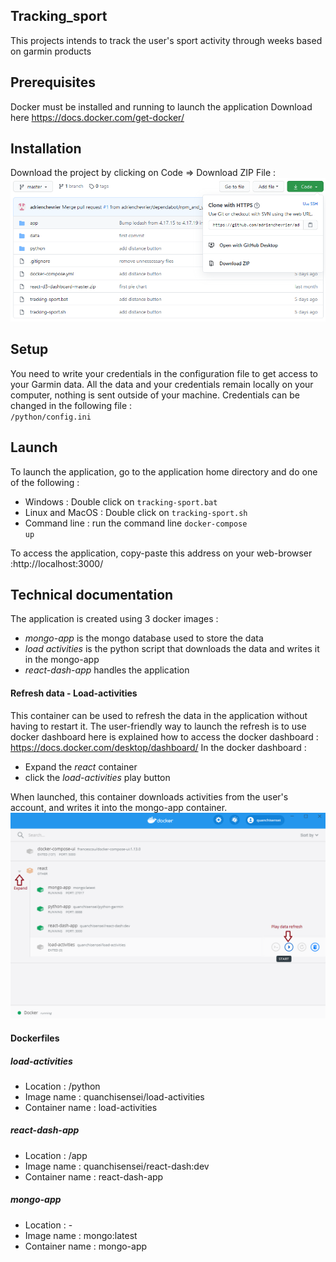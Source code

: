 ## Tracking_sport
This projects intends to track the user's sport activity through weeks based on garmin products




## Prerequisites
Docker must be installed and running to launch the application
Download here https://docs.docker.com/get-docker/




## Installation
Download the project by clicking on Code => Download ZIP File :
![download image](https://github.com/adrienchevrier/adrienchevrier-tracking_sport/blob/master/images/download.PNG?raw=true)




## Setup
You need to write your credentials in the configuration file to get access to your Garmin data.
All the data and your credentials remain locally on your computer, nothing is sent outside of your machine.
Credentials can be changed in the following file :  
<code><YOUR APP FOLDER>/python/config.ini</code>




## Launch
To launch the application, go to the application home directory and do one of the following :
* Windows : Double click on <code>tracking-sport.bat</code>
* Linux and MacOS : Double click on <code>tracking-sport.sh</code>
* Command line :  run the command line <code>docker-compose up</code>

To access the application, copy-paste this address on your web-browser :http://localhost:3000/




## Technical documentation
The application is created using 3 docker images :
* *mongo-app* is the mongo database used to store the data 
* *load activities* is the python script that downloads the data and writes it in the mongo-app
* *react-dash-app* handles the application

#### Refresh data - Load-activities
This container can be used to refresh the data in the application without having to restart it. 
The user-friendly way to launch the refresh is to use docker dashboard 
here is explained how to access the docker dashboard : https://docs.docker.com/desktop/dashboard/
In the docker dashboard : 
* Expand the *react* container
* click the *load-activities* play button


When launched, this container downloads activities from the user's account, and writes it into the mongo-app container.
![refresh image](https://github.com/adrienchevrier/adrienchevrier-tracking_sport/blob/master/images/refresh_data.png?raw=true)


#### Dockerfiles
##### load-activities
* Location : <YOUR APP FOLDER>/python
* Image name : quanchisensei/load-activities
* Container name : load-activities
  
##### react-dash-app
* Location : <YOUR APP FOLDER>/app
* Image name : quanchisensei/react-dash:dev
* Container name : react-dash-app
  
##### mongo-app
* Location : -
* Image name : mongo:latest
* Container name : mongo-app

